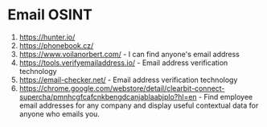# Email OSINT
1. https://hunter.io/
2. https://phonebook.cz/
3. https://www.voilanorbert.com/ - I can find anyone's email address
4. https://tools.verifyemailaddress.io/ - Email address verification technology
5. https://email-checker.net/ - Email address verification technology
6. https://chrome.google.com/webstore/detail/clearbit-connect-supercha/pmnhcgfcafcnkbengdcanjablaabjplo?hl=en - Find employee email addresses for any company and display useful contextual data for anyone who emails you.